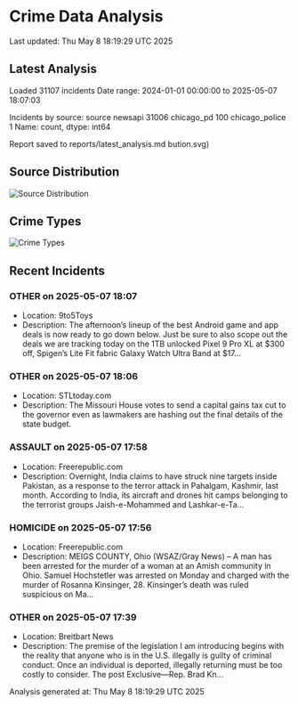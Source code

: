 # Crime Data Analysis
Last updated: Thu May  8 18:19:29 UTC 2025

## Latest Analysis

Loaded 31107 incidents
Date range: 2024-01-01 00:00:00 to 2025-05-07 18:07:03

Incidents by source:
source
newsapi           31006
chicago_pd          100
chicago_police        1
Name: count, dtype: int64

Report saved to reports/latest_analysis.md
bution.svg)

## Source Distribution
![Source Distribution](images/source_distribution.svg)

## Crime Types
![Crime Types](images/crime_types.svg)

## Recent Incidents

### OTHER on 2025-05-07 18:07
- Location: 9to5Toys
- Description: The afternoon’s lineup of the best Android game and app deals is now ready to go down below. Just be sure to also scope out the deals we are tracking today on the 1TB unlocked Pixel 9 Pro XL at $300 off, Spigen’s Lite Fit fabric Galaxy Watch Ultra Band at $17…


### OTHER on 2025-05-07 18:06
- Location: STLtoday.com
- Description: The Missouri House votes to send a capital gains tax cut to the governor even as lawmakers are hashing out the final details of the state budget.


### ASSAULT on 2025-05-07 17:58
- Location: Freerepublic.com
- Description: Overnight, India claims to have struck nine targets inside Pakistan, as a response to the terror attack in Pahalgam, Kashmir, last month. According to India, its aircraft and drones hit camps belonging to the terrorist groups Jaish-e-Mohammed and Lashkar-e-Ta…


### HOMICIDE on 2025-05-07 17:56
- Location: Freerepublic.com
- Description: MEIGS COUNTY, Ohio (WSAZ/Gray News) – A man has been arrested for the murder of a woman at an Amish community in Ohio. Samuel Hochstetler was arrested on Monday and charged with the murder of Rosanna Kinsinger, 28. Kinsinger’s death was ruled suspicious on Ma…


### OTHER on 2025-05-07 17:39
- Location: Breitbart News
- Description: The premise of the legislation I am introducing begins with the reality that anyone who is in the U.S. illegally is guilty of criminal conduct. Once an individual is deported, illegally returning must be too costly to consider.
The post Exclusive—Rep. Brad Kn…

Analysis generated at: Thu May  8 18:19:29 UTC 2025
